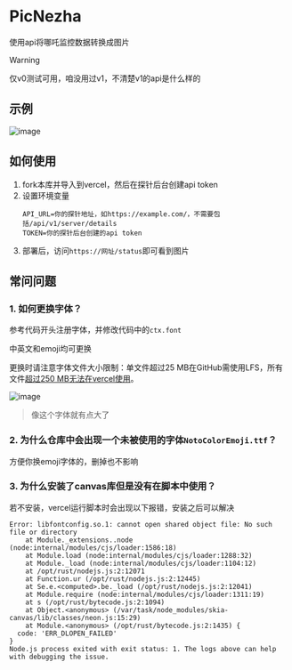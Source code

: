 # PicNezha
使用api将哪吒监控数据转换成图片

> [!WARNING]
> 仅v0测试可用，咱没用过v1，不清楚v1的api是什么样的

## 示例
![image](https://github.com/user-attachments/assets/13813b2d-fc31-4f2a-b320-07f4a74a26f1)

## 如何使用
1. fork本库并导入到vercel，然后在探针后台创建api token
2. 设置环境变量
   ```
   API_URL=你的探针地址，如https://example.com/，不需要包括/api/v1/server/details
   TOKEN=你的探针后台创建的api token
   ```
3. 部署后，访问`https://网址/status`即可看到图片

## 常问问题
### 1. 如何更换字体？
   参考代码开头注册字体，并修改代码中的`ctx.font`
   
   中英文和emoji均可更换
   
   更换时请注意字体文件大小限制：单文件超过25 MB在GitHub需使用LFS，所有文件[超过250 MB无法在vercel使用](https://vercel.com/docs/functions/runtimes#size-limits)。
   
   ![image](https://github.com/user-attachments/assets/a8231061-9aaf-45b9-abd3-974d5609a9a8)
   > 像这个字体就有点大了

### 2. 为什么仓库中会出现一个未被使用的字体`NotoColorEmoji.ttf`？
   方便你换emoji字体的，删掉也不影响
### 3. 为什么安装了canvas库但是没有在脚本中使用？
  若不安装，vercel运行脚本时会出现以下报错，安装之后可以解决
  ```
  Error: libfontconfig.so.1: cannot open shared object file: No such file or directory
      at Module._extensions..node (node:internal/modules/cjs/loader:1586:18)
      at Module.load (node:internal/modules/cjs/loader:1288:32)
      at Module._load (node:internal/modules/cjs/loader:1104:12)
      at /opt/rust/nodejs.js:2:12071
      at Function.ur (/opt/rust/nodejs.js:2:12445)
      at Se.e.<computed>.be._load (/opt/rust/nodejs.js:2:12041)
      at Module.require (node:internal/modules/cjs/loader:1311:19)
      at s (/opt/rust/bytecode.js:2:1094)
      at Object.<anonymous> (/var/task/node_modules/skia-canvas/lib/classes/neon.js:15:29)
      at Module.<anonymous> (/opt/rust/bytecode.js:2:1435) {
    code: 'ERR_DLOPEN_FAILED'
  }
  Node.js process exited with exit status: 1. The logs above can help with debugging the issue.
  ```
